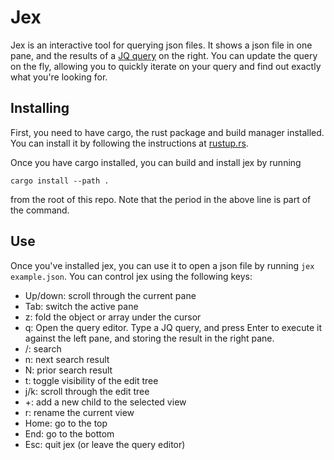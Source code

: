 Jex
===

Jex is an interactive tool for querying json files. It shows a json file in one pane, and the results of a [JQ query](https://stedolan.github.io/jq/manual/) on the right. You can update the query on the fly, allowing you to quickly iterate on your query and find out exactly what you're looking for.

Installing
----------

First, you need to have cargo, the rust package and build manager installed. You can install it by following the instructions at [rustup.rs](https://rustup.rs).

Once you have cargo installed, you can build and install jex by running
```
cargo install --path .
```
from the root of this repo. Note that the period in the above line is part of the command.

Use
---

Once you've installed jex, you can use it to open a json file by running `jex example.json`. You can control jex using the following keys:

- Up/down: scroll through the current pane
- Tab: switch the active pane
- z: fold the object or array under the cursor
- q: Open the query editor. Type a JQ query, and press Enter to execute it against the left pane, and storing the result in the right pane.
- /: search
- n: next search result
- N: prior search result
- t: toggle visibility of the edit tree
- j/k: scroll through the edit tree
- +: add a new child to the selected view
- r: rename the current view
- Home: go to the top
- End: go to the bottom
- Esc: quit jex (or leave the query editor)
